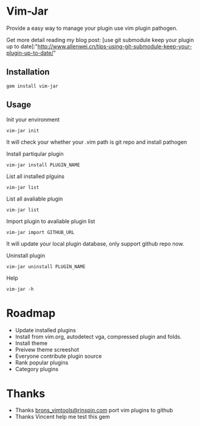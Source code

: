 Vim-Jar
=============

Provide a easy way to manage your plugin use vim plugin pathogen.

Get more detail reading my blog post: [use git submodule keep your plugin up to date]:"http://www.allenwei.cn/tips-using-git-submodule-keep-your-plugin-up-to-date/"

Installation
-----------

    gem install vim-jar


Usage
-----

Init your environment

  `vim-jar init` 

It will check your whether your .vim path is git repo and install pathogen

Install partiqular plugin

  `vim-jar install PLUGIN_NAME`

List all installed plguins

  `vim-jar list`

List all avaliable plugin

  `vim-jar list`

Import plugin to avaliable plugin list

  `vim-jar import GITHUB_URL`

It will update your local plugin database, only support github repo now.

Uninstall plugin  

  `vim-jar uninstall PLUGIN_NAME`

Help 

  `vim-jar -h`


Roadmap 
=============

* Update installed plugins 
* Install from vim.org, autodetect vga, compressed plugin and folds.
* Install theme 
* Preivew theme screeshot
* Everyone contribute plugin source 
* Rank popular plugins  
* Category plugins


Thanks 
=============

* Thanks brons_vimtools@rinspin.com port vim plugins to  github 
* Thanks Vincent help me test this gem


